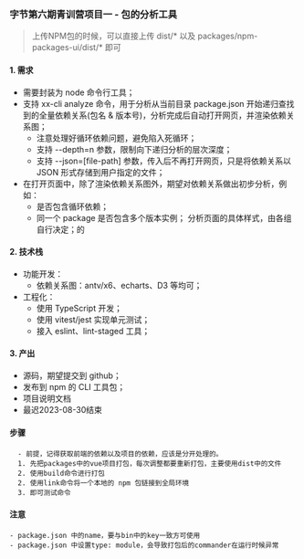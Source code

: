 ### 字节第六期青训营项目一 - 包的分析工具
> 上传NPM包的时候，可以直接上传 dist/* 以及 packages/npm-packages-ui/dist/* 即可
#### 1. 需求
- 需要封装为 node 命令行工具；
- 支持 xx-cli analyze 命令，用于分析从当前目录 package.json 开始递归查找到的全量依赖关系(包名 & 版本号)，分析完成后自动打开网页，并渲染依赖关系图；
    - 注意处理好循环依赖问题，避免陷入死循环；
    - 支持 --depth=n 参数，限制向下递归分析的层次深度；
    - 支持 --json=[file-path] 参数，传入后不再打开网页，只是将依赖关系以 JSON 形式存储到用户指定的文件；
- 在打开页面中，除了渲染依赖关系图外，期望对依赖关系做出初步分析，例如：
    - 是否包含循环依赖；
    - 同一个 package 是否包含多个版本实例；
      分析页面的具体样式，由各组自行决定；的
#### 2. 技术栈
- 功能开发：
    - 依赖关系图：antv/x6、echarts、D3 等均可；
- 工程化：
    - 使用 TypeScript 开发；
    - 使用 vitest/jest 实现单元测试；
    - 接入 eslint、lint-staged 工具；
#### 3. 产出
- 源码，期望提交到 github；
- 发布到 npm 的 CLI 工具包；
- 项目说明文档
- 最迟2023-08-30结束

#### 步骤
```
  - 前提，记得获取前端的依赖以及项目的依赖，应该是分开处理的。
  1. 先把packages中的vue项目打包，每次调整都要重新打包，主要使用dist中的文件 
  2. 使用build命令进行打包
  2. 使用link命令将一个本地的 npm 包链接到全局环境
  3. 即可测试命令
```

#### 注意
```
- package.json 中的name，要与bin中的key一致方可使用
- package.json 中设置type: module，会导致打包后的commander在运行时候异常
```